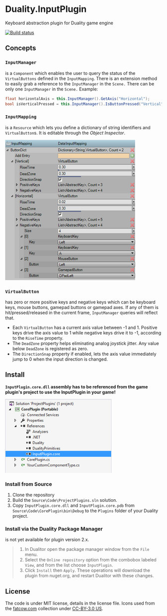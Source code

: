 # Duality.InputPlugin
Keyboard abstraction plugin for Duality game engine

[![Build status](https://ci.appveyor.com/api/projects/status/mytku45mcv8mjjb3?svg=true)](https://ci.appveyor.com/project/mfep/duality-inputplugin)

## Concepts

### `InputManager`
is a `Component` which enables the user to query the status of the `VirtualButtons`  defined in the `InputMapping`. There is an extension method to easily grab a reference to the `InputManager` in the `Scene.` There can be only one `InputManager` in the `Scene.` Example:
```csharp
float horizontalAxis = this.InputManager().GetAxis("Horizontal");
bool isVerticalPressed = this.InputManager().IsButtonPressed("Vertical");
```

### `InputMapping`
is a `Resource` which lets you define a dictionary of string identifiers and `VirtualButton`s. It is editable through the *Object Inspector*.

![Input mapping in inspector](readme_images/inputMapping.PNG?raw=true)

### `VirtualButton`
has zero or more positive keys and negative keys which can be keyboard keys, mouse buttons, gamepad buttons or gamepad axes. If any of them is hit/pressed/released in the current frame, `InputManager` queries will reflect that.

- Each `VirtualButton` has a current axis value between -1 and 1. Positive keys drive the axis value to 1 while negative keys drive it to -1, according to the `RiseTime` property.
- The `DeadZone` property helps eliminating analog joystick jitter. Any value below `DeadZone` is registered as zero.
- The `DirectionSnap` property if enabled, lets the axis value immediately jump to 0 when the input direction is changed. 

## Install
**`InputPlugin.core.dll` assembly has to be referenced from the game plugin's project to use the InputPlugin in your game!**

![Reference assembly](readme_images/reference.png?raw=true)

### Install from Source
1. Clone the repository
2. Build the `Source\Code\ProjectPlugins.sln` solution.
3. Copy `InputPlugin.core.dll` and `InputPlugin.core.pdb` from `Source\Code\CorePlugin\bin\Debug` to the `Plugins` folder of your Duality project.

### Install via the Duality Package Manager
is not yet available for plugin version 2.x.
> 1. In Dualitor open the package manager window from the `File` menu.
> 2. Select the `Online repository` option from the combobox labeled `View`, and from the list choose `InputPlugin`.
> 3. Click `Install` then `Apply`. These operations will download the plugin from nuget.org, and restart Dualitor with these changes.

## License
The code is under MIT license, details in the license file.
Icons used from the [fatcow.com](http://www.fatcow.com/free-icons) collection under [CC-BY-3.0 US](http://creativecommons.org/licenses/by/3.0/us/).
